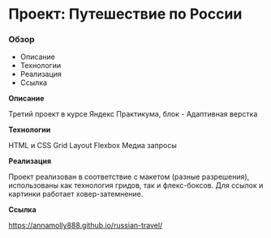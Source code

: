 # Проект: Путешествие по России

### Обзор

- Описание
- Технологии
- Реализация
- Ссылка

**Описание**

Третий проект в курсе Яндекс Практикума, блок - Адаптивная верстка

**Технологии**

HTML и CSS
Grid Layout
Flexbox
Медиа запросы

**Реализация**

Проект реализован в соответствие с макетом (разные разрешения), использованы как технология гридов, так и флекс-боксов.
Для ссылок и картинки работает ховер-затемнение.

**Ссылка**

https://annamolly888.github.io/russian-travel/
